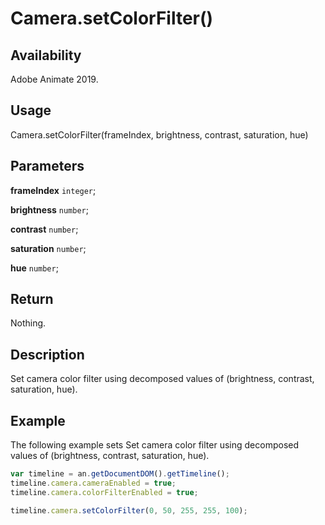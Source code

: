 # Camera.setColorFilter()

## Availability

Adobe Animate 2019.

## Usage

Camera.setColorFilter(frameIndex, brightness, contrast, saturation, hue)

## Parameters

**frameIndex** `integer`;

**brightness** `number`;

**contrast** `number`;

**saturation** `number`;

**hue** `number`;

## Return

Nothing.

## Description

Set camera color filter using decomposed values of (brightness, contrast, saturation, hue).

## Example

The following example sets Set camera color filter using decomposed values of (brightness, contrast, saturation, hue).

```javascript
var timeline = an.getDocumentDOM().getTimeline();
timeline.camera.cameraEnabled = true;
timeline.camera.colorFilterEnabled = true;

timeline.camera.setColorFilter(0, 50, 255, 255, 100);
```
